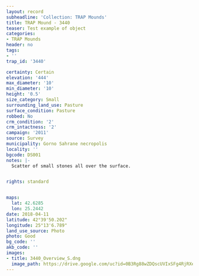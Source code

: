 ```yaml
---
layout: record
subheadline: 'Collection: TRAP Mounds'
title: TRAP Mound - 3440
teaser: Test example of object
categories:
- TRAP Mounds
header: no
tags:
- ''
trap_id: '3440'

certainty: Certain
elevation: '444'
max_diameter: '10'
min_diameter: '10'
height: '0.5'
size_category: Small
surrounding_land_use: Pasture
surface_condition: Pasture
robbed: No
crm_condition: '2'
crm_intactness: '2'
campaign: '2011'
source: Survey
municipality: Gorno Sahrane necropolis
locality: ''
bgcode: DS001
notes: |-
  Scatter of small stones all over the surface.


rights: standard


maps:
  lat: 42.6285
  lon: 25.2442
date: 2018-04-11
latitude: 42°39'50.202"
longitude: 25°13'6.789"
land_use_source: Photo
photo: Good
bg_code: ''
akb_code: ''
images:
- title: 3440_Overview_S.dng
  image_path: https://drive.google.com/uc?id=0B3Rg88wZDQscUVIxSFg4RjRXeXc
---
```


